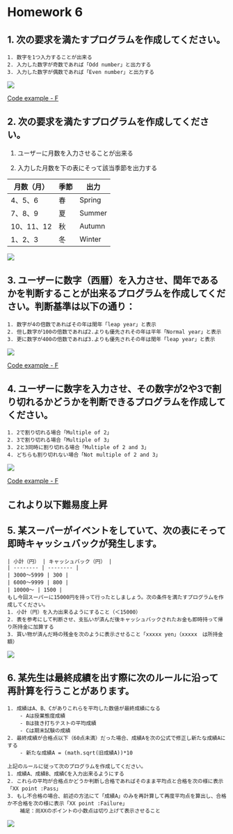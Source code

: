 # Homework 6

## 1. 次の要求を満たすプログラムを作成してください。
    1. 数字を1つ入力することが出来る
    2. 入力した数字が奇数であれば「Odd number」と出力する
    3. 入力した数字が偶数であれば「Even number」と出力する

![](https://i.imgur.com/qKZfhQj.png)

[Code example - F](https://github.com/eclairsameal/Level-3_Python/blob/main/Homework6/Fenrir/Homework4_1.py)

## 2. 次の要求を満たすプログラムを作成してください。

1. ユーザーに月数を入力させることが出来る

2. 入力した月数を下の表にそって該当季節を出力する
    
| 月数（月） | 季節 | 出力 |
| -------- | -------- | -------- |
| 4、5、6 | 春 | Spring |
| 7、8、9 | 夏 | Summer |
| 10、11、12 | 秋 | Autumn |
| 1、2、3 | 冬 | Winter |
        
![](https://i.imgur.com/qcLsJ4A.png)


## 3. ユーザーに数字（西暦）を入力させ、閏年であるかを判断することが出来るプログラムを作成してください。判断基準は以下の通り：
    1. 数字が4の倍数であればその年は閏年「leap year」と表示
    2. 但し数字が100の倍数であれば2.よりも優先されその年は平年「Normal year」と表示
    3. 更に数字が400の倍数であれば3.よりも優先されその年は閏年「leap year」と表示

![](https://i.imgur.com/gxI4hgS.png)

[Code example - F](https://github.com/eclairsameal/Level-3_Python/blob/main/Homework6/Fenrir/Homework4_3.py)

## 4. ユーザーに数字を入力させ、その数字が2や3で割り切れるかどうかを判断できるプログラムを作成してください。
    1. 2で割り切れる場合「Multiple of 2」
    2. 3で割り切れる場合「Multiple of 3」
    3. 2と3同時に割り切れる場合「Multiple of 2 and 3」
    4. どちらも割り切れない場合「Not multiple of 2 and 3」

![](https://i.imgur.com/jA9aVUO.png)

[Code example - F](https://github.com/eclairsameal/Level-3_Python/blob/main/Homework6/Fenrir/Homework4_4.py)

これより以下難易度上昇
---

## 5. 某スーパーがイベントをしていて、次の表にそって即時キャッシュバックが発生します。
    | 小計（円） | キャッシュバック（円） |
    | -------- | -------- |
    | 3000～5999 | 300 |
    | 6000～9999 | 800 |
    | 10000～ | 1500 |
    もし今回スーパーに15000円を持って行ったとしましょう。次の条件を満たすプログラムを作成してください。
    1. 小計（円）を入力出来るようにすること（＜15000）
    2. 表を参考にして判断させ、支払いが済んだ後キャッシュバックされたお金も即時持って帰り所持金に加算する
    3. 買い物が済んだ時の残金を次のように表示させること「xxxxx yen」（xxxxx　は所持金額）

![](https://i.imgur.com/oa8lLAf.png)


## 6. 某先生は最終成績を出す際に次のルールに沿って再計算を行うことがあります。
    1. 成績はA、B、Cがありこれらを平均した数値が最終成績になる
        - Aは授業態度成績
        - Bは抜き打ちテストの平均成績
        - Cは期末試験の成績
    2. 最終成績が合格点以下（60点未満）だった場合、成績Aを次の公式で修正し新たな成績Aにする
        - 新たな成績A = (math.sqrt(旧成績A))*10

    上記のルールに従って次のプログラムを作成してください。
    1. 成績A、成績B、成績Cを入力出来るようにする
    2. これらの平均が合格点かどうか判断し合格であればそのまま平均点と合格を次の様に表示「XX point :Pass」
    3. もし不合格の場合、前述の方法にて「成績A」のみを再計算して再度平均点を算出し、合格か不合格を次の様に表示「XX point :Failure」
        補足：尚XXのポイントの小数点は切り上げて表示させること
        
![](https://i.imgur.com/TexhoSr.png)




